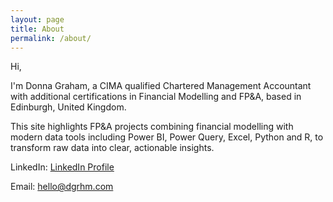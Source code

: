 ```yaml
---
layout: page
title: About
permalink: /about/
---
```



Hi, 

I'm Donna Graham, a CIMA qualified Chartered Management Accountant with additional certifications in Financial Modelling and FP&A, based in Edinburgh, United Kingdom.

This site highlights FP&A projects combining financial modelling with modern data tools including Power BI, Power Query, Excel, Python and R, to transform raw data into clear, actionable insights.

LinkedIn: [LinkedIn Profile](https://www.linkedin.com/in/donna-graham-685521179)

Email: [hello@dgrhm.com](mailto:hello@dgrhm.com)

